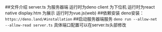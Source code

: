 ##文件介绍
server.ts 为服务器端 运行时为deno
client 为下位机 运行时为react native
display.htm 为展示 运行时为vue.js(web)
##依赖安装
deno安装：`https://deno.land/#installation`
##启动服务器端服务
`deno run --allow-net --allow-read server.ts`
具体端口配置可以在server.ts头部修改
